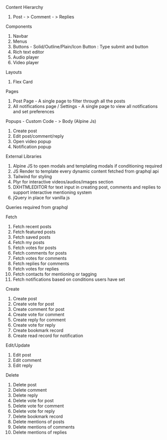 Content Hierarchy
1. Post - > Comment - > Replies

Components

1.  Navbar
2.  Menus
3.  Buttons - Solid/Outline/Plain/Icon Button : Type submit and button
4.  Rich text editor
5.  Audio player
6.  Video player

Layouts

1. Flex Card

Pages

1. Post Page - A single page to filter through all the posts
2. All notifications page / Settings - A single page to view all notifications and set preferences

Popups - Custom Code - > Body (Alpine Js)

1.  Create post
2.  Edit post/comment/reply
3.  Open video popup
4.  Notification popup

External Libraries

1. Alpine JS to open modals and templating modals if conditioning required
2. JS Render to template every dynamic content fetched from graphql api
3. Tailwind for styling
4. Plyr for interactive videos/audios/images section
5. DXHTMLEDITOR for text input in creating post, comments and replies to support interactive mentioning system
6. jQuery in place for vanilla js

Queries required from graphql

Fetch

1. Fetch recent posts
2. Fetch featured posts
3. Fetch saved posts
4. Fetch my posts
5. Fetch votes for posts
6. Fetch comments for posts
7. Fetch votes for comments
8. Fetch replies for comments
9. Fetch votes for replies
10. Fetch contacts for mentioning or tagging
11. Fetch notifications based on conditions users have set

Create

1. Create post
2. Create vote for post
3. Create comment for post
4. Create vote for comment
5. Create reply for comment
6. Create vote for reply
7. Create bookmark record
8. Create read record for notification

Edit/Update

1. Edit post
2. Edit comment
3. Edit reply

Delete

1. Delete post
2. Delete comment
3. Delete reply
4. Delete vote for post
5. Delete vote for comment
6. Delete vote for reply
7. Delete bookmark record
8. Delete mentions of posts
9. Delete mentions of comments
10. Delete mentions of replies


